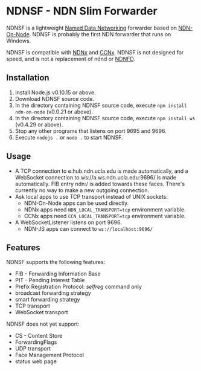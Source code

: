 # NDNSF - NDN Slim Forwarder

NDNSF is a lightweight [Named Data Networking](http://www.named-data.net/) forwarder based on [NDN-On-Node](https://github.com/named-data/NDN-On-Node). NDNSF is probably the first NDN forwarder that runs on Windows.

NDNSF is compatible with [NDNx](https://github.com/named-data/ndnx) and [CCNx](http://www.ccnx.org/). NDNSF is not designed for speed, and is not a replacement of ndnd or [NDNFD](https://github.com/NDN-Routing/NDNFD).

## Installation

1. Install Node.js v0.10.15 or above.
2. Download NDNSF source code.
3. In the directory containing NDNSF source code, execute `npm install ndn-on-node` (v0.0.21 or above).
3. In the directory containing NDNSF source code, execute `npm install ws` (v0.4.29 or above).
4. Stop any other programs that listens on port 9695 and 9696.
5. Execute `nodejs .` or `node .` to start NDNSF.

## Usage

* A TCP connection to e.hub.ndn.ucla.edu is made automatically, and a WebSocket connection to ws://a.ws.ndn.ucla.edu:9696/ is made automatically. FIB entry ndn:/ is added towards these faces. There's currently no way to make a new outgoing connection.
* Ask local apps to use TCP transport instead of UNIX sockets:
    * NDN-On-Node apps can be used directly.
    * NDNx apps need `NDN_LOCAL_TRANSPORT=tcp` environment variable.
    * CCNx apps need `CCN_LOCAL_TRANSPORT=tcp` environment variable.
* A WebSocketListener listens on port 9696.
    * NDN-JS apps can connect to `ws://localhost:9696/`

## Features

NDNSF supports the following features:

* FIB - Forwarding Information Base
* PIT - Pending Interest Table
* Prefix Registration Protocol: *selfreg* command only
* broadcast forwarding strategy
* smart forwarding strategy
* TCP transport
* WebSocket transport

NDNSF does not yet support:

* CS - Content Store
* ForwardingFlags
* UDP transport
* Face Management Protocol
* status web page

